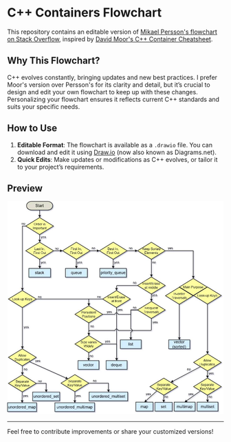 # C++ Containers Flowchart

This repository contains an editable version of [Mikael Persson's flowchart on Stack Overflow](https://stackoverflow.com/a/22671607/10699882), inspired by [David Moor's C++ Container Cheatsheet](https://web.archive.org/web/20180824133558/homepages.e3.net.nz/%7Edjm/cppcontainers.html).

## Why This Flowchart?

C++ evolves constantly, bringing updates and new best practices. I prefer Moor's version over Persson's for its clarity and detail, but it’s crucial to design and edit your own flowchart to keep up with these changes. Personalizing your flowchart ensures it reflects current C++ standards and suits your specific needs.

## How to Use

1. **Editable Format**: The flowchart is available as a `.drawio` file. You can download and edit it using [Draw.io](https://draw.io/) (now also known as Diagrams.net).
2. **Quick Edits**: Make updates or modifications as C++ evolves, or tailor it to your project’s requirements.

## Preview

![C++ Container Flowchart](img/cpp%20containers%20flowchart.drawio.jpg)

---

Feel free to contribute improvements or share your customized versions!

